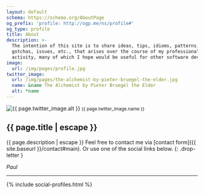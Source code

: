 ```yaml
---
layout: default
schema: https://schema.org/AboutPage
og_prefix: 'profile: http://ogp.me/ns/profile#'
og_type: profile
title: About
description: >-
  The intention of this site is to share ideas, tips, idioms, patterns,
  gotchas, issues, etc., that arises over the course of my professional
  activity, many of which I hope would be useful for other software developers.
image:
  url: /img/pages/profile.jpg
twitter_image:
  url: /img/pages/the-alchemist-by-pieter-bruegel-the-elder.jpg
  name: &name The Alchemist by Pieter Bruegel the Elder
  alt: *name
---
```



<div class="page-image">
  <img src="{{ site.baseurl }}{{ page.twitter_image.url }}"
       alt="{{ page.twitter_image.alt }}">
  <small>{{ page.twitter_image.name }}</small>
</div>

<article markdown="block">

# {{ page.title | escape }}

{{ page.description | escape }} Feel free to contact me via
[contact form]({{ site.baseurl }}/contact#main). Or use one of the social links
below.
{: .drop-letter }

*Paul*

---

{% include social-profiles.html %}

</article>

<!-- https://developers.google.com/structured-data/customize/social-profiles -->
<script type="application/ld+json">
  {
    "@context" : "https://schema.org",
    "@type" : "Person",
    "name" : "{{ site.creator.full_name }}",
    "url" : "{{ site.url }}{{ site.base_url }}{{ page.url }}",
    "image": "{{ site.url }}{{ site.baseurl }}{{ page.image.url }}",
    "sameAs" : [
      "{{ site.facebook.profile }}",
      "{{ site.twitter.profile }}",
      "{{ site.linkedin_profile }}",
      "{{ site.github_profile }}"
    ],
    "gender": "male",
    "jobTitle": "Software Developer"
  }
</script>

<!-- https://developers.google.com/structured-data/breadcrumbs -->
<script type="application/ld+json">
  {
    "@context": "https://schema.org",
    "@type": "BreadcrumbList",
    "itemListElement": [
      {
        "@type": "ListItem",
        "position": 1,
        "item": {
          "@id": "{{ site.url}}{{ site.baseurl }}",
          "name": "Home"
        }
      },
      {
        "@type": "ListItem",
        "position": 2,
        "item": {
          "@id": "{{ site.url}}{{ site.baseurl }}{{ page.url }}",
          "name": {{ page.title | jsonify }}
        }
      }
    ]
  }
</script>
